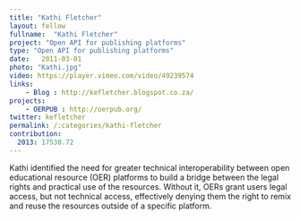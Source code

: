 ```yaml
---
title: "Kathi Fletcher"
layout: fellow
fullname:  "Kathi Fletcher"
project: "Open API for publishing platforms"
type: "Open API for publishing platforms"
date:   2011-03-01
photo: "Kathi.jpg"
video: https://player.vimeo.com/video/49239574
links:
    - Blog : http://kefletcher.blogspot.co.za/
projects:
    - OERPUB : http://oerpub.org/
twitter: kefletcher
permalink: /:categories/kathi-fletcher
contribution:
  2013: 17538.72
---
```

Kathi identified the need for greater technical interoperability between open educational resource (OER) platforms to build a bridge between the legal rights and practical use of the resources. Without it, OERs grant users legal access, but not technical access, effectively denying them the right to remix and reuse the resources outside of a specific platform.
